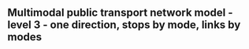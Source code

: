 ## Multimodal public transport network model - level 3 - one direction, stops by mode, links by modes